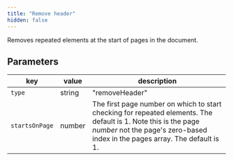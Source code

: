 ```yaml
---
title: "Remove header"
hidden: false
---
```



Removes repeated elements at the start of pages in the document.   

Parameters
----

| key            | value   | description                                                      |
| -------------- | ------ | ------------------------------------------------------------ |
| `type`         | string | "removeHeader"                                               |
| `startsOnPage` | number | The first page number on which to start checking for repeated elements. The default is 1.  Note this is the page *number* not  the page's zero-based index in the pages array. The default is 1. |

